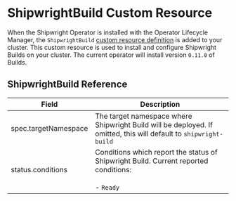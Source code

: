 # ShipwrightBuild Custom Resource

When the Shipwright Operator is installed with the Operator Lifecycle Manager, the
`ShipwrightBuild` [custom resource definition](https://kubernetes.io/docs/concepts/extend-kubernetes/api-extension/custom-resources/) is added to your cluster.
This custom resource is used to install and configure Shipwright Builds on your cluster.
The current operator will install version `0.11.0` of Builds.

## ShipwrightBuild Reference

| Field | Description |
| ----- | ----------- |
| spec.targetNamespace | The target namespace where Shipwright Build will be deployed. If omitted, this will default to `shipwright-build` |
| status.conditions | Conditions which report the status of Shipwright Build. Current reported conditions:<br><br>- `Ready` |
